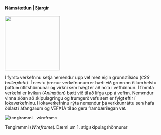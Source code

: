 #### [Námsáætlun](https://github.com/vefhonnun/21H/blob/main/Verkefni/VEFÞ2VH05BU_H21.pdf) | [Bjargir](https://github.com/vefhonnun/21H/wiki)

<img src="https://github.com/vefhonnun/21H/blob/main/S%C3%BDnid%C3%A6mi/img/21H-VH.jpg" width="180" height="180" />

Í fyrsta verkefninu setja nemendur upp vef með eigin grunnstílsíðu (_CSS boilerplate_). Í næstu þremur verkefnunum er bætt við grunninn öllum helstu þáttum útlitshönnunar og virkni sem hægt er að nota í vefhönnun. Í fimmta verkefni er kvikun (_Animation_) bætt við til að lífga upp á vefinn. Nemendur vinna síðan að skipulagningu og frumgerð vefs sem er fylgt eftir í lokaverkefninu. Í lokaverkefninu nýta nemendur þá verkkunnáttu sem  hafa öðlast í áfanganum og VEFÞ1A til að gera frambærilegan vef.

![tengirammi - wireframe](https://github.com/vefhonnun/21H/blob/main/S%C3%BDnid%C3%A6mi/img/Wireframe.svg)

Tengirammi (_Wireframe_). Dæmi um 1. stig skipulagshönnunar
